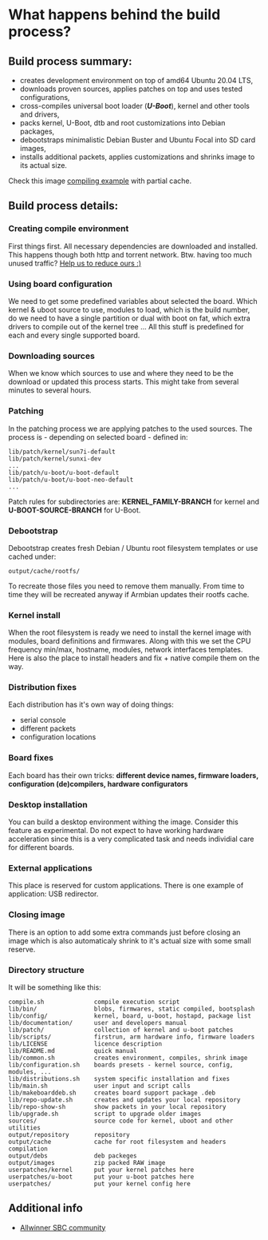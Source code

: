 # What happens behind the build process?

## Build process summary:

- creates development environment on top of amd64 Ubuntu 20.04 LTS,
- downloads proven sources, applies patches on top and uses tested configurations,
- cross-compiles universal boot loader (***U-Boot***), kernel and other tools and drivers,
- packs kernel, U-Boot, dtb and root customizations into Debian packages,
- debootstraps minimalistic Debian Buster and Ubuntu Focal into SD card images,
- installs additional packets, applies customizations and shrinks image to its actual size.

Check this image [compiling example](https://youtu.be/zeShf12MNLg) with partial cache.


## Build process details:

### Creating compile environment

First things first. All necessary dependencies are downloaded and installed. This happens though both http and torrent network. Btw. having too much unused traffic? [Help us to reduce ours :)](https://forum.armbian.com/topic/4198-seed-our-torrents/)

### Using board configuration

We need to get some predefined variables about selected the board. Which kernel & uboot source to use, modules to load, which is the build number, do we need to have a single partition or dual with boot on fat, which extra drivers to compile out of the kernel tree ...
All this stuff is predefined for each and every single supported board.

### Downloading sources

When we know which sources to use and where they need to be the download or updated this process starts. This might take from several minutes to several hours.

### Patching

In the patching process we are applying patches to the used sources. The process is - depending on selected board - defined in:

	lib/patch/kernel/sun7i-default
	lib/patch/kernel/sunxi-dev
	...
	lib/patch/u-boot/u-boot-default
	lib/patch/u-boot/u-boot-neo-default
	...

Patch rules for subdirectories are: **KERNEL_FAMILY-BRANCH** for kernel and **U-BOOT-SOURCE-BRANCH** for U-Boot.

### Debootstrap

Debootstrap creates fresh Debian / Ubuntu root filesystem templates or use cached under:

	output/cache/rootfs/

To recreate those files you need to remove them manually. 
From time to time they will be recreated anyway if Armbian updates their rootfs cache.

### Kernel install

When the root filesystem is ready we need to install the kernel image with modules, board definitions and firmwares. Along with this we set the CPU frequency min/max, hostname, modules, network interfaces templates. Here is also the place to install headers and fix + native compile them on the way.

### Distribution fixes

Each distribution has it's own way of doing things:

- serial console
- different packets
- configuration locations

### Board fixes

Each board has their own tricks: **different device names, firmware loaders, configuration (de)compilers, hardware configurators**

### Desktop installation

You can build a desktop environment withing the image. Consider this feature as experimental. Do not expect to have working hardware acceleration since this is a very complicated task and needs individial care for different boards.

### External applications

This place is reserved for custom applications. There is one example of application: USB redirector.

### Closing image

There is an option to add some extra commands just before closing an image which is also automaticaly shrink to it's actual size with some small reserve.

### Directory structure

It will be something like this:

    compile.sh				compile execution script
	lib/bin/				blobs, firmwares, static compiled, bootsplash
    lib/config/				kernel, board, u-boot, hostapd, package list
    lib/documentation/		user and developers manual
	lib/patch/				collection of kernel and u-boot patches
	lib/scripts/			firstrun, arm hardware info, firmware loaders
	lib/LICENSE				licence description
	lib/README.md			quick manual
	lib/common.sh			creates environment, compiles, shrink image
	lib/configuration.sh	boards presets - kernel source, config, modules, ...
	lib/distributions.sh	system specific installation and fixes
	lib/main.sh				user input and script calls
	lib/makeboarddeb.sh		creates board support package .deb
	lib/repo-update.sh		creates and updates your local repository
	lib/repo-show-sh		show packets in your local repository
	lib/upgrade.sh			script to upgrade older images
	sources/				source code for kernel, uboot and other utilities
	output/repository		repository 
	output/cache			cache for root filesystem and headers compilation
	output/debs				deb packeges
	output/images			zip packed RAW image
	userpatches/kernel		put your kernel patches here
	userpatches/u-boot		put your u-boot patches here
	userpatches/			put your kernel config here


## Additional info

- [Allwinner SBC community](https://linux-sunxi.org/Main_Page)
